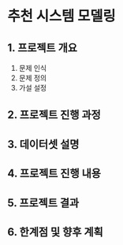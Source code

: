 # 추천 시스템 모델링
## 1. 프로젝트 개요
1. 문제 인식
  2. 문제 정의
  3. 가설 설정
## 2. 프로젝트 진행 과정
## 3. 데이터셋 설명
## 4. 프로젝트 진행 내용
## 5. 프로젝트 결과
## 6. 한계점 및 향후 계획
